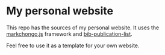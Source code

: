 # My personal website

This repo has the sources of my personal website. It uses the [markchongo.js](https://github.com/santiago-iturriaga/markchongo.js) framework and [bib-publication-list](https://github.com/vkaravir/bib-publication-list).

Feel free to use it as a template for your own website.
